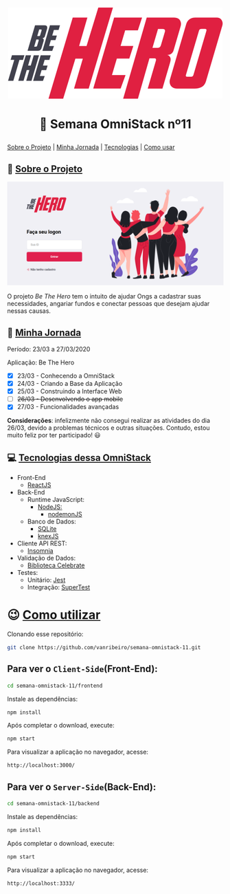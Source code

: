 <p class="images" align=center>
<img src="frontend/src/assets/logo.svg" alt="App Be the Hero">
</p>

# <p align="center">🚀 Semana OmniStack nº11 </p>

[Sobre o Projeto](#%f0%9f%93%9d-sobre-o-projeto) | [Minha Jornada](#%f0%9f%91%a3-minha-jornada) | [Tecnologias](#%f0%9f%92%bb-tecnologias-dessa-omnistack) | [Como usar](#%f0%9f%98%89-como-utilizar)

## 📝 [Sobre o Projeto](#sobre-o-projeto)

![Be The Hero Home](frontend/src/assets/telas/01-be-the-hero-home.png)

O projeto _Be The Hero_ tem o intuito de ajudar Ongs a cadastrar suas necessidades, angariar fundos e conectar pessoas que desejam ajudar nessas causas.

## 👣 [Minha Jornada](#%f0%9f%91%a3-minha-jornada)

Período: 23/03 a 27/03/2020

Aplicação: Be The Hero

- [X] 23/03 - Conhecendo a OmniStack
- [X] 24/03 - Criando a Base da Aplicação
- [X] 25/03 - Construindo a Interface Web
- [ ] ~~26/03 - Desenvolvendo o app mobile~~
- [X] 27/03 - Funcionalidades avançadas

**Considerações**: infelizmente não consegui realizar as atividades do dia 26/03, devido a problemas técnicos e outras situações. Contudo, estou muito feliz por ter participado! 😃

## 💻 [Tecnologias dessa OmniStack](#%f0%9f%92%bb-tecnologias-dessa-omnistack)

- Front-End
  - [ReactJS](https://reactjs.org)
- Back-End
  - Runtime JavaScript:
    - [NodeJS:](https://nodejs.org/)
      - [nodemonJS](https://nodemon.io/)
  - Banco de Dados:
    - [SQLite](https://www.sqlite.org)
    - [knexJS](http://knexjs.org/)
- Cliente API REST:
  - [Insomnia](https://insomnia.rest/)
- Validação de Dados:
  - [Biblioteca Celebrate](https://github.com/arb/celebrate)
- Testes:
  - Unitário: [Jest](https://jestjs.io/)
  - Integração: [SuperTest](https://github.com/visionmedia/supertest)


# 😉 [Como utilizar](#%f0%9f%98%89-como-utilizar)

Clonando esse repositório:

```bash
git clone https://github.com/vanribeiro/semana-omnistack-11.git
```

## Para ver o `Client-Side`(Front-End):

```bash
cd semana-omnistack-11/frontend
```

Instale as dependências:

```bash
npm install
```
Após completar o download, execute:

```bash
npm start
```

Para visualizar a aplicação no navegador, acesse:

```bash
http://localhost:3000/
```

## Para ver o `Server-Side`(Back-End):

```bash
cd semana-omnistack-11/backend
```

Instale as dependências:

```bash
npm install
```
Após completar o download, execute:

```bash
npm start
```

Para visualizar a aplicação no navegador, acesse:

```bash
http://localhost:3333/
```
